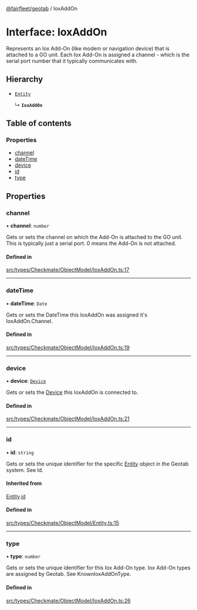 [@fairfleet/geotab](../README.md) / IoxAddOn

# Interface: IoxAddOn

Represents an Iox Add-On (like modem or navigation device) that is attached to a GO unit. Each Iox Add-On is
 assigned a channel - which is the serial port number that it typically communicates with.

## Hierarchy

- [`Entity`](Entity.md)

  ↳ **`IoxAddOn`**

## Table of contents

### Properties

- [channel](IoxAddOn.md#channel)
- [dateTime](IoxAddOn.md#datetime)
- [device](IoxAddOn.md#device)
- [id](IoxAddOn.md#id)
- [type](IoxAddOn.md#type)

## Properties

### channel

• **channel**: `number`

Gets or sets the channel on which the Add-On is attached to the GO unit. This is typically just a serial
 port. 0 means the Add-On is not attached.

#### Defined in

[src/types/Checkmate/ObjectModel/IoxAddOn.ts:17](https://github.com/fairfleet/geotab/blob/d57d931/src/types/Checkmate/ObjectModel/IoxAddOn.ts#L17)

___

### dateTime

• **dateTime**: `Date`

Gets or sets the DateTime this IoxAddOn was assigned it's IoxAddOn.Channel.

#### Defined in

[src/types/Checkmate/ObjectModel/IoxAddOn.ts:19](https://github.com/fairfleet/geotab/blob/d57d931/src/types/Checkmate/ObjectModel/IoxAddOn.ts#L19)

___

### device

• **device**: [`Device`](Device.md)

Gets or sets the [Device](Device.md) this IoxAddOn is connected to.

#### Defined in

[src/types/Checkmate/ObjectModel/IoxAddOn.ts:21](https://github.com/fairfleet/geotab/blob/d57d931/src/types/Checkmate/ObjectModel/IoxAddOn.ts#L21)

___

### id

• **id**: `string`

Gets or sets the unique identifier for the specific [Entity](Entity.md) object in the Geotab system. See Id.

#### Inherited from

[Entity](Entity.md).[id](Entity.md#id)

#### Defined in

[src/types/Checkmate/ObjectModel/Entity.ts:15](https://github.com/fairfleet/geotab/blob/d57d931/src/types/Checkmate/ObjectModel/Entity.ts#L15)

___

### type

• **type**: `number`

Gets or sets the unique identifier for this Iox Add-On type. Iox Add-On types are assigned by Geotab.
 See KnownIoxAddOnType.

#### Defined in

[src/types/Checkmate/ObjectModel/IoxAddOn.ts:26](https://github.com/fairfleet/geotab/blob/d57d931/src/types/Checkmate/ObjectModel/IoxAddOn.ts#L26)
